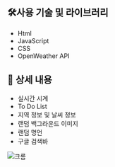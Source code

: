 ## **🛠사용 기술 및 라이브러리**

- Html
- JavaScript
- CSS
- OpenWeather API

## 📖 상세 내용

- 실시간 시계
- To Do List
- 지역 정보 및 날씨 정보
- 랜덤 백그라운드 이미지
- 랜덤 명언
- 구글 검색바

![크롬](https://github.com/taehyeon0412/react_movie-site-clone/assets/71374539/ea361286-5873-462e-b18a-0006747796de)
